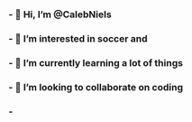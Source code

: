 ### - 👋 Hi, I’m @CalebNiels
### - 👀 I’m interested in soccer and 
### - 🌱 I’m currently learning a lot of things
### - 💞️ I’m looking to collaborate on coding 
### - 
<!---
CalebNiels/CalebNiels is a ✨ special ✨ repository because its `README.md` (this file) appears on your GitHub profile.
You can click the Preview link to take a look at your changes.
--->
